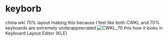 # keyborb
china wkl 70% layout
making this because I feel like both CWKL and 70% keyboards are extremely underappreciated
![CWKL_70](https://user-images.githubusercontent.com/104829542/188812028-4abc7aca-5c19-4250-9d97-e49357c7aea7.png)
this how it looks in Keyboard Layout Editor (KLE)
